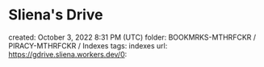 # Sliena's Drive

created: October 3, 2022 8:31 PM (UTC)
folder: BOOKMRKS-MTHRFCKR / PIRACY-MTHRFCKR / Indexes
tags: indexes
url: https://gdrive.sliena.workers.dev/0: